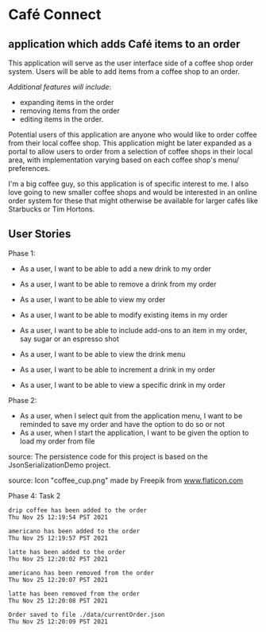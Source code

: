 # Café Connect

## application which adds Café items to an order

This application will serve as the user interface side of a coffee shop order system. Users will be
able to add items from a coffee shop to an order.

*Additional features will include*:
- expanding items in the order
- removing items from the order
- editing items in the order. 

Potential users of this application are anyone who would like to order coffee from their local coffee shop.
This application might be later expanded as a portal to allow users to order from a selection of coffee
shops in their local area, with implementation varying based on each coffee shop's menu/ preferences.

I'm a big coffee guy, so this application is of specific interest to me. I also love going to new smaller
coffee shops and would be interested in an online order system for these that might otherwise be available
for larger cafés like Starbucks or Tim Hortons.

## User Stories

Phase 1:

- As a user, I want to be able to add a new drink to my order
- As a user, I want to be able to remove a drink from my order
- As a user, I want to be able to view my order
- As a user, I want to be able to modify existing items in my order

- As a user, I want to be able to include add-ons to an item in my order,
  say sugar or an espresso shot
- As a user, I want to be able to view the drink menu
- As a user, I want to be able to increment a drink in my order
- As a user, I want to be able to view a specific drink in my order


Phase 2:
- As a user, when I select quit from the application menu, I want to be reminded
  to save my order and have the option to do so or not
- As a user, when I start the application, I want to be given the option to load
  my order from file

source: The persistence code for this project is based on the JsonSerializationDemo project.

source: Icon "coffee_cup.png" made by Freepik from www.flaticon.com


Phase 4: Task 2

    drip coffee has been added to the order
    Thu Nov 25 12:19:54 PST 2021
    
    americano has been added to the order
    Thu Nov 25 12:19:57 PST 2021
    
    latte has been added to the order
    Thu Nov 25 12:20:02 PST 2021
    
    americano has been removed from the order
    Thu Nov 25 12:20:07 PST 2021
    
    latte has been removed from the order
    Thu Nov 25 12:20:08 PST 2021
    
    Order saved to file ./data/currentOrder.json
    Thu Nov 25 12:20:09 PST 2021
